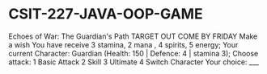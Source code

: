 # CSIT-227-JAVA-OOP-GAME
Echoes of War: The Guardian's Path
TARGET OUT COME BY FRIDAY
Make a wish
You have receive 3 stamina, 2 mana , 4 spirits, 5 energy;
Your current Character: Guardian (Health: 150 | Defence: 4 | stamina 3);
Choose attack: 
1 Basic Attack
2 Skill
3 Ultimate
4 Switch Character
Your choice: ___

